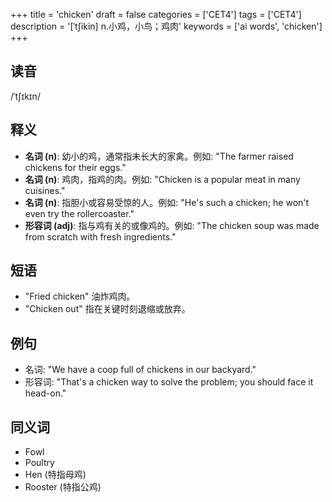 +++
title = 'chicken'
draft = false
categories = ['CET4']
tags = ['CET4']
description = '[ˈt∫ikin] n.小鸡，小鸟；鸡肉'
keywords = ['ai words', 'chicken']
+++

## 读音
/ˈtʃɪkɪn/

## 释义
- **名词 (n)**: 幼小的鸡，通常指未长大的家禽。例如: "The farmer raised chickens for their eggs."
- **名词 (n)**: 鸡肉，指鸡的肉。例如: "Chicken is a popular meat in many cuisines."
- **名词 (n)**: 指胆小或容易受惊的人。例如: "He's such a chicken; he won't even try the rollercoaster."
- **形容词 (adj)**: 指与鸡有关的或像鸡的。例如: "The chicken soup was made from scratch with fresh ingredients."

## 短语
- "Fried chicken" 油炸鸡肉。
- "Chicken out" 指在关键时刻退缩或放弃。

## 例句
- 名词: "We have a coop full of chickens in our backyard."
- 形容词: "That's a chicken way to solve the problem; you should face it head-on."

## 同义词
- Fowl
- Poultry
- Hen (特指母鸡)
- Rooster (特指公鸡)
